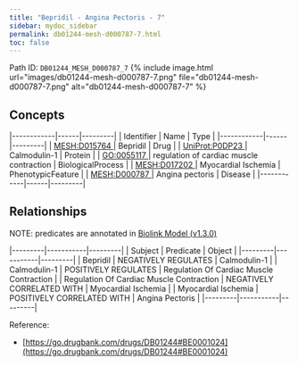 ```yaml
---
title: "Bepridil - Angina Pectoris - 7"
sidebar: mydoc_sidebar
permalink: db01244-mesh-d000787-7.html
toc: false 
---
```



Path ID: `DB01244_MESH_D000787_7`
{% include image.html url="images/db01244-mesh-d000787-7.png" file="db01244-mesh-d000787-7.png" alt="db01244-mesh-d000787-7" %}

## Concepts

|------------|------|---------|
| Identifier | Name | Type    |
|------------|------|---------|
| <a href="https://identifiers.org/MESH:D015764">MESH:D015764 </a> | Bepridil | Drug |
| <a href="https://identifiers.org/UniProt:P0DP23">UniProt:P0DP23 </a> | Calmodulin-1 | Protein |
| <a href="https://identifiers.org/GO:0055117">GO:0055117 </a> | regulation of cardiac muscle contraction | BiologicalProcess |
| <a href="https://identifiers.org/MESH:D017202">MESH:D017202 </a> | Myocardial Ischemia | PhenotypicFeature |
| <a href="https://identifiers.org/MESH:D000787">MESH:D000787 </a> | Angina pectoris | Disease |
|------------|------|---------|

## Relationships


NOTE: predicates are annotated in <a href="https://github.com/biolink/biolink-model/releases/tag/v1.3.0">Biolink Model (v1.3.0)</a>

|---------|-----------|---------|
| Subject | Predicate | Object  |
|---------|-----------|---------|
| Bepridil | NEGATIVELY REGULATES | Calmodulin-1 |
| Calmodulin-1 | POSITIVELY REGULATES | Regulation Of Cardiac Muscle Contraction |
| Regulation Of Cardiac Muscle Contraction | NEGATIVELY CORRELATED WITH | Myocardial Ischemia |
| Myocardial Ischemia | POSITIVELY CORRELATED WITH | Angina Pectoris |
|---------|-----------|---------|

Reference: 
  - [https://go.drugbank.com/drugs/DB01244#BE0001024](https://go.drugbank.com/drugs/DB01244#BE0001024)
